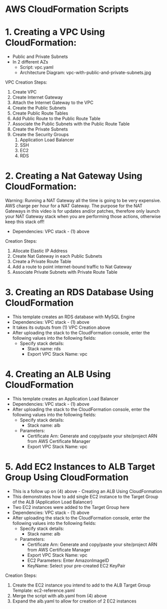 # AWS CloudFormation Scripts

# 1. Creating a VPC Using CloudFormation:

- Public and Private Subnets
- In 2 different AZs
  - Script: vpc.yaml
  - Architecture Diagram: vpc-with-public-and-private-subnets.jpg

VPC Creation Steps:

1. Create VPC
2. Create Internet Gateway
3. Attach the Internet Gateway to the VPC
4. Create the Public Subnets
5. Create Public Route Tables
6. Add Public Route to the Public Route Table
7. Associate the Public Subnets with the Public Route Table
8. Create the Private Subnets
9. Create the Security Groups
   1. Application Load Balancer
   2. SSH
   3. EC2
   4. RDS

# 2. Creating a Nat Gateway Using CloudFormation:

Warning:
Running a NAT Gateway all the time is going to be very expensive. AWS charge per hour for a NAT Gateway.
The purpose for the NAT Gateways in this video is for updates and/or patches, therefore only launch your NAT Gateway stack when you are performing those actions, otherwise keep this stack off!

- Dependencies: VPC stack - (1) above

Creation Steps:

1. Allocate Elastic IP Address
2. Create Nat Gateway in each Public Subnets
3. Create a Private Route Table
4. Add a route to point internet-bound traffic to Nat Gateway
5. Associate Private Subnets with Private Route Table

# 3. Creating an RDS Database Using CloudFormation

- This template creates an RDS database with MySQL Engine
- Dependencies: VPC stack - (1) above
- It takes its outputs from (1) VPC Creation above
- After uploading the stack to the CloudFormation console, enter the following values into the following fields:
  - Specify stack details:
    - Stack name: rds
    - Export VPC Stack Name: vpc

# 4. Creating an ALB Using CloudFormation

- This template creates an Application Load Balancer
- Dependencies: VPC stack - (1) above
- After uploading the stack to the CloudFormation console, enter the following values into the following fields:
  - Specify stack details:
    - Stack name: alb
  - Parameters:
    - Certificate Arn: Generate and copy/paste your site/project ARN from AWS Certificate Manager
    - Export VPC Stack Name: vpc

# 5. Add EC2 Instances to ALB Target Group Using CloudFormation

- This is a follow up on (4) above - Creating an ALB Using CloudFormation
- This demonstrates how to add single EC2 instance to the Target Group of the ALB (Application Load Balancer)
- Two EC2 instances were added to the Target Group here
- Dependencies: VPC stack - (1) above
- After uploading the stack to the CloudFormation console, enter the following values into the following fields:
  - Specify stack details:
    - Stack name: alb
  - Parameters:
    - Certificate Arn: Generate and copy/paste your site/project ARN from AWS Certificate Manager
    - Export VPC Stack Name: vpc
    - EC2 Parameters: Enter AmazonImageID
    - KeyName: Select your pre-created EC2 KeyPair

Creation Steps:

1. Create the EC2 instance you intend to add to the ALB Target Group
   Template: ec2-reference.yaml
2. Merge the script with alb.yaml from (4) above
3. Expand the alb.yaml to allow for creation of 2 EC2 instances

